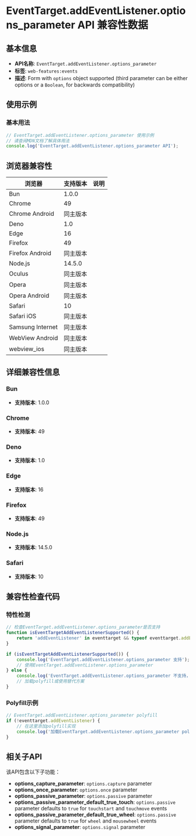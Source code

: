 # EventTarget.addEventListener.options_parameter API 兼容性数据

## 基本信息

- **API名称**: `EventTarget.addEventListener.options_parameter`
- **标签**: `web-features:events`
- **描述**: Form with `options` object supported (third parameter can be either options or a `Boolean`, for backwards compatibility)

## 使用示例

### 基本用法

```javascript
// EventTarget.addEventListener.options_parameter 使用示例
// 请查阅MDN文档了解具体用法
console.log('EventTarget.addEventListener.options_parameter API');
```

## 浏览器兼容性

| 浏览器 | 支持版本 | 说明 |
|--------|----------|------|
| Bun | 1.0.0 |  |
| Chrome | 49 |  |
| Chrome Android | 同主版本 |  |
| Deno | 1.0 |  |
| Edge | 16 |  |
| Firefox | 49 |  |
| Firefox Android | 同主版本 |  |
| Node.js | 14.5.0 |  |
| Oculus | 同主版本 |  |
| Opera | 同主版本 |  |
| Opera Android | 同主版本 |  |
| Safari | 10 |  |
| Safari iOS | 同主版本 |  |
| Samsung Internet | 同主版本 |  |
| WebView Android | 同主版本 |  |
| webview_ios | 同主版本 |  |

## 详细兼容性信息

### Bun

- **支持版本**: 1.0.0

### Chrome

- **支持版本**: 49

### Deno

- **支持版本**: 1.0

### Edge

- **支持版本**: 16

### Firefox

- **支持版本**: 49

### Node.js

- **支持版本**: 14.5.0

### Safari

- **支持版本**: 10

## 兼容性检查代码

### 特性检测

```javascript
// 检查EventTarget.addEventListener.options_parameter是否支持
function isEventTargetAddEventListenerSupported() {
    return 'addEventListener' in eventtarget && typeof eventtarget.addEventListener === 'function';
}

if (isEventTargetAddEventListenerSupported()) {
    console.log('EventTarget.addEventListener.options_parameter 支持');
    // 使用EventTarget.addEventListener.options_parameter
} else {
    console.log('EventTarget.addEventListener.options_parameter 不支持，需要polyfill');
    // 加载polyfill或使用替代方案
}
```

### Polyfill示例

```javascript
// EventTarget.addEventListener.options_parameter polyfill
if (!eventtarget.addEventListener) {
    // 在这里添加polyfill实现
    console.log('加载EventTarget.addEventListener.options_parameter polyfill');
}
```

## 相关子API

该API包含以下子功能：

- **options_capture_parameter**: `options.capture` parameter
- **options_once_parameter**: `options.once` parameter
- **options_passive_parameter**: `options.passive` parameter
- **options_passive_parameter_default_true_touch**: `options.passive` parameter defaults to `true` for `touchstart` and `touchmove` events
- **options_passive_parameter_default_true_wheel**: `options.passive` parameter defaults to `true` for `wheel` and `mousewheel` events
- **options_signal_parameter**: `options.signal` parameter

